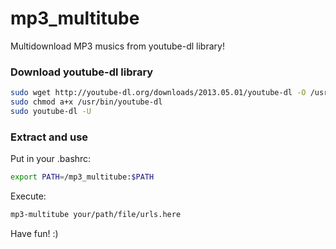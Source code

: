 # mp3_multitube
Multidownload MP3 musics from youtube-dl library!

### Download youtube-dl library

```bash
sudo wget http://youtube-dl.org/downloads/2013.05.01/youtube-dl -O /usr/bin/youtube-dl
sudo chmod a+x /usr/bin/youtube-dl
sudo youtube-dl -U
```

### Extract and use

Put in your .bashrc:
```bash
export PATH=/mp3_multitube:$PATH
```

Execute:
```bash
mp3-multitube your/path/file/urls.here
```

Have fun! :)
